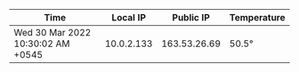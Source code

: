 | Time     | Local IP | Public IP | Temperature |
| ----------- | ----------- | ----------- | ----------- |
| Wed 30 Mar 2022 10:30:02 AM +0545      | 10.0.2.133     | 163.53.26.69  | 50.5° |
